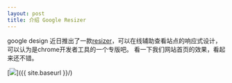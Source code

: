 ```yaml
---
layout: post
title: 介绍 Google Resizer
---
```

google design 近日推出了一款[resizer](http://design.google.com/resizer)，可以在线辅助查看站点的响应式设计，可以认为是chrome开发者工具的一个专版吧。
看一下我们网站首页的效果，看起来还不错。
  
  [<img src="{{ site.baseurl }}/images/google-resizer.jpg" style="max-width: 100%;"/>]({{ site.baseurl }}/)




    

    

 